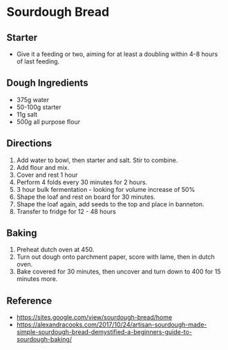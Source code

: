 # Sourdough Bread

## Starter
* Give it a feeding or two, aiming for at least a doubling within 4-8 hours of last feeding.

## Dough Ingredients
* 375g water
* 50-100g starter
* 11g salt
* 500g all purpose flour

## Directions
1. Add water to bowl, then starter and salt. Stir to combine.
2. Add flour and mix.
3. Cover and rest 1 hour
4. Perform 4 folds every 30 minutes for 2 hours.
5. 3 hour bulk fermentation - looking for volume increase of 50%
6. Shape the loaf and rest on board for 30 minutes.
7. Shape the loaf again, add seeds to the top and place in banneton.
8. Transfer to fridge for 12 - 48 hours

## Baking
1. Preheat dutch oven at 450.
2. Turn out dough onto parchment paper, score with lame, then in dutch oven.
3. Bake covered for 30 minutes, then uncover and turn down to 400 for 15 minutes more.

## Reference
* <https://sites.google.com/view/sourdough-bread/home>
* <https://alexandracooks.com/2017/10/24/artisan-sourdough-made-simple-sourdough-bread-demystified-a-beginners-guide-to-sourdough-baking/>
